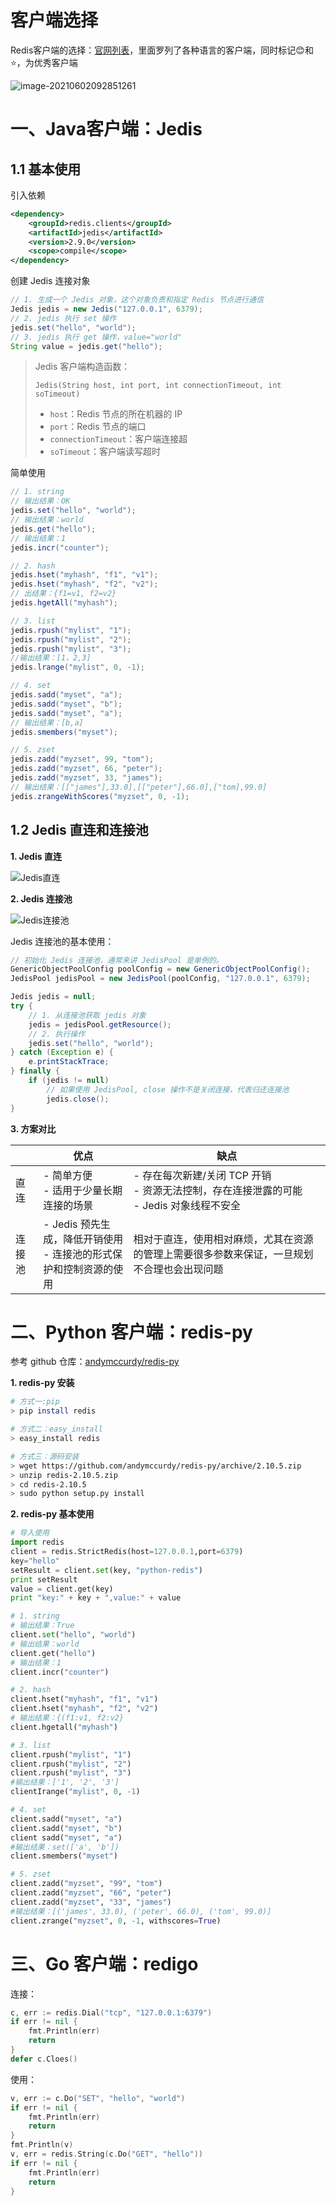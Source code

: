 # 客户端选择

Redis客户端的选择：[官网列表](https://redis.io/clients)，里面罗列了各种语言的客户端，同时标记😊和⭐，为优秀客户端

![image-20210602092851261](https://z3.ax1x.com/2021/06/02/2MeS1S.png)

# 一、Java客户端：Jedis

## 1.1 基本使用

引入依赖

```xml
<dependency>
	<groupId>redis.clients</groupId>
    <artifactId>jedis</artifactId>
    <version>2.9.0</version>
    <scope>compile</scope>
</dependency>
```

创建 Jedis 连接对象

```java
// 1. 生成一个 Jedis 对象，这个对象负责和指定 Redis 节点进行通信 
Jedis jedis = new Jedis("127.0.0.1", 6379); 
// 2. jedis 执行 set 操作 
jedis.set("hello", "world"); 
// 3. jedis 执行 get 操作，value="world"
String value = jedis.get("hello");
```

> Jedis 客户端构造函数：
>
> `Jedis(String host, int port, int connectionTimeout, int soTimeout)`
>
> * `host`：Redis 节点的所在机器的 IP
> * `port`：Redis 节点的端口 
> * `connectionTimeout`：客户端连接超
> * `soTimeout`：客户端读写超时

简单使用

```java
// 1. string 
// 输出结果：OK 
jedis.set("hello", "world"); 
// 输出结果：world 
jedis.get("hello"); 
// 输出结果：1 
jedis.incr("counter");

// 2. hash 
jedis.hset("myhash", "f1", "v1"); 
jedis.hset("myhash", "f2", "v2"); 
// 出结果：{f1=v1, f2=v2} 
jedis.hgetAll("myhash");

// 3. list 
jedis.rpush("mylist", "1"); 
jedis.rpush("mylist", "2"); 
jedis.rpush("mylist", "3");
//输出结果：[1，2,3] 
jedis.lrange("mylist", 0, -1);

// 4. set 
jedis.sadd("myset", "a"); 
jedis.sadd("myset", "b"); 
jedis.sadd("myset", "a"); 
// 输出结果：[b,a] 
jedis.smembers("myset");

// 5. zset 
jedis.zadd("myzset", 99, "tom"); 
jedis.zadd("myzset", 66, "peter"); 
jedis.zadd("myzset", 33, "james"); 
// 输出结果：[["james"],33.0],[["peter"],66.0],["tom],99.0] 
jedis.zrangeWithScores("myzset", 0, -1);
```

## 1.2 Jedis 直连和连接池

**1. Jedis 直连**

![Jedis直连](https://z3.ax1x.com/2021/06/02/2MErNV.png)

**2. Jedis 连接池**

![Jedis连接池](https://z3.ax1x.com/2021/06/02/2ME2jJ.png)

Jedis 连接池的基本使用：

```java
// 初始化 Jedis 连接池，通常来讲 JedisPool 是单例的。
GenericObjectPoolConfig poolConfig = new GenericObjectPoolConfig(); 
JedisPool jedisPool = new JedisPool(poolConfig, "127.0.0.1", 6379);

Jedis jedis = null; 
try { 
    // 1. 从连接池获取 jedis 对象 
    jedis = jedisPool.getResource(); 
    // 2. 执行操作 
    jedis.set("hello", "world"); 
} catch (Exception e) { 
    e.printStackTrace;
} finally { 
    if (jedis != null) 
        // 如果使用 JedisPool, close 操作不是关闭连接，代表归还连接池 
        jedis.close(); 
}
```

**3. 方案对比**

|        | 优点                                                                 | 缺点                                                                                         |
| ------ | -------------------------------------------------------------------- | -------------------------------------------------------------------------------------------- |
| 直连   | - 简单方便<br>- 适用于少量长期连接的场景                             | - 存在每次新建/关闭 TCP 开销<br>- 资源无法控制，存在连接泄露的可能<br>- Jedis 对象线程不安全 |
| 连接池 | - Jedis 预先生成，降低开销使用<br>- 连接池的形式保护和控制资源的使用 | 相对于直连，使用相对麻烦，尤其在资源的管理上需要很多参数来保证，一旦规划不合理也会出现问题   |

# 二、Python 客户端：redis-py

参考 github 仓库：[andymccurdy/redis-py](https://github.com/andymccurdy/redis-py)

**1. redis-py 安装**

```bash
# 方式一:pip
> pip install redis

# 方式二：easy_install
> easy_install redis

# 方式三：源码安装
> wget https://github.com/andymccurdy/redis-py/archive/2.10.5.zip 
> unzip redis-2.10.5.zip 
> cd redis-2.10.5 
> sudo python setup.py install
```

**2. redis-py 基本使用**

```python
# 导入使用
import redis 
client = redis.StrictRedis(host=127.0.0.1,port=6379) 
key="hello"
setResult = client.set(key, "python-redis") 
print setResult 
value = client.get(key) 
print "key:" + key + ",value:" + value

# 1. string
# 输出结果：True 
client.set("hello", "world") 
# 输出结果：world 
client.get("hello") 
# 输出结果：1 
client.incr("counter")

# 2. hash 
client.hset("myhash", "f1", "v1") 
client.hset("myhash", "f2", "v2") 
# 输出结果：{(f1:v1, f2:v2} 
client.hgetall("myhash")

# 3. list 
client.rpush("mylist", "1") 
client.rpush("mylist", "2") 
client.rpush("mylist", "3") 
#输出结果：['1', '2', '3'] 
clientIrange("mylist", 0, -1)

# 4. set 
client.sadd("myset", "a") 
client.sadd("myset", "b") 
client sadd("myset", "a") 
#输出结果：set(['a', 'b']) 
client.smembers("myset")

# 5. zset 
client.zadd("myzset", "99", "tom") 
client.zadd("myzset", "66", "peter") 
client.zadd("myzset", "33", "james") 
#输出结果：[('james', 33.0), ('peter', 66.0), ('tom', 99.0)] 
client.zrange("myzset", 0, -1, withscores=True)
```

# 三、Go 客户端：redigo

连接：

```go
c, err := redis.Dial("tcp", "127.0.0.1:6379")
if err != nil {
    fmt.Println(err)
    return
}
defer c.Cloes()
```

使用：

```go
v, err := c.Do("SET", "hello", "world")
if err != nil {
    fmt.Println(err)
    return
}
fmt.Println(v)
v, err = redis.String(c.Do("GET", "hello"))
if err != nil {
    fmt.Println(err)
    return
}
```








